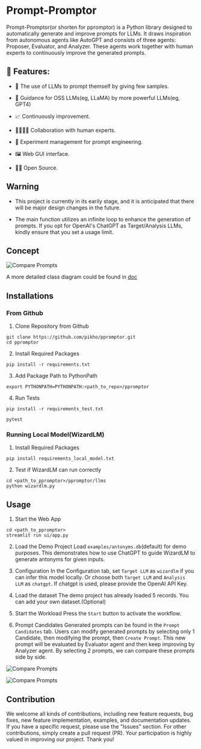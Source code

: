 # Prompt-Promptor

Prompt-Promptor(or shorten for ppromptor) is a Python library designed to automatically generate and improve prompts for LLMs. It draws inspiration from autonomous agents like AutoGPT and consists of three agents: Proposer, Evaluator, and Analyzer. These agents work together with human experts to continuously improve the generated prompts.

## 🚀 Features:

- 🤖 The use of LLMs to prompt themself by giving few samples.

- 💪 Guidance for OSS LLMs(eg, LLaMA) by more powerful LLMs(eg, GPT4)

- 📈 Continuously improvement.

- 👨‍👨‍👧‍👦 Collaboration with human experts.

- 💼 Experiment management for prompt engineering.

- 🖼 Web GUI interface.

- 🏳️‍🌈 Open Source.

## Warning
- This project is currently in its earily stage, and it is anticipated that there will be major design changes in the future.

- The main function utilizes an infinite loop to enhance the generation of prompts. If you opt for OpenAI's ChatGPT as Target/Analysis LLMs, kindly ensure that you set a usage limit.

## Concept

![Compare Prompts](https://github.com/pikho/ppromptor/blob/main/doc/images/concept.png?raw=true)

A more detailed class diagram could be found in [doc](https://github.com/pikho/ppromptor/tree/main/doc)

## Installations

### From Github
1. Clone Repository from Github
```
git clone https://github.com/pikho/ppromptor.git
cd ppromptor
```

2. Install Required Packages
```
pip install -r requirements.txt
```

3. Add Package Path to PythonPath
```
export PYTHONPATH=PYTHONPATH:<path_to_repo>/ppromptor
```

4. Run Tests
```
pip install -r requirements_test.txt

pytest
```

### Running Local Model(WizardLM)
1. Install Required Packages
```
pip install requirements_local_model.txt
```

2. Test if WizardLM can run correctly
```
cd <path_to_ppromptor>/ppromptor/llms
python wizardlm.py
```

## Usage

1. Start the Web App
```
cd <path_to_ppromptor>
streamlit run ui/app.py
```

2. Load the Demo Project
Load `examples/antonyms.db`(default) for demo purposes. This demonstrates how to use ChatGPT to guide WizardLM to generate antonyms for given inputs.

3. Configuration
In the Configuration tab, set `Target LLM` as `wizardlm` if you can infer this model locally. Or choose both `Target LLM` and `Analysis LLM` as `chatgpt`. If chatgpt is used, please provide the OpenAI API Key.

4. Load the dataset
The demo project has already loaded 5 records. You can add your own dataset.(Optional)

5. Start the Workload
Press the `Start` button to activate the workflow.

5. Prompt Candidates
Generated prompts can be found in the `Prompt Candidates` tab. Users can modify generated prompts by selecting only 1 Candidate, then modifying the prompt, then `Create Prompt`. This new prompt will be evaluated by Evaluator agent and then keep improving by Analyzer agent. By selecting 2 prompts, we can compare these prompts side by side.

![Compare Prompts](https://github.com/pikho/ppromptor/blob/main/doc/images/cmp_candidates-1.png?raw=true)

![Compare Prompts](https://github.com/pikho/ppromptor/blob/main/doc/images/cmp_candidates-2.png?raw=true)

## Contribution
We welcome all kinds of contributions, including new feature requests, bug fixes, new feature implementation, examples, and documentation updates. If you have a specific request, please use the "Issues" section. For other contributions, simply create a pull request (PR). Your participation is highly valued in improving our project. Thank you!